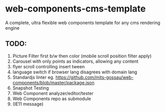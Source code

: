 # web-components-cms-template
A complete, ultra flexible web components template for any cms rendering engine

## TODO:

1. Picture Filter first b/w then color (mobile scroll position filter apply)
1. Carousel with only points as indicators, allowing any content
1. flyer scroll controlling insert tween
1. language switch if browser lang disagrees with domain lang
1. Standardjs linter eg. https://github.com/mits-gossau/web-components/blob/master/package.json
1. Snapshot Testing
1. Web Component analyzer/editor/tester
1. Web Components repo as submodule
1. (IE11 message)
